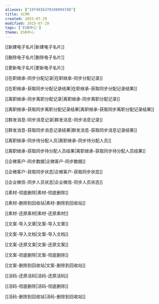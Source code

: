 ```yaml
---
aliases: ["1974036370348094788"]
title: SCRM
created: 2025-07-29
modified: 2025-07-29
tags: ['ESB中心']
theme: ESB中心
---
```


[[新建电子名片|新建电子名片]]

[[删除电子名片|删除电子名片]]

[[更新电子名片|更新电子名片]]

[[在职继承-同步分配记录|在职继承-同步分配记录]]

[[在职继承-获取同步分配记录结果|在职继承-获取同步分配记录结果]]

[[离职继承-同步离职分配记录|离职继承-同步离职分配记录]]

[[离职继承-获取同步离职分配记录结果|离职继承-获取同步离职分配记录结果]]

[[群发消息-同步消息记录|群发消息-同步消息记录]]

[[群发消息-获取同步消息记录结果|群发消息-获取同步消息记录结果]]

[[离职继承-同步待分配人员|离职继承-同步待分配人员]]

[[离职继承-获取同步待分配人员结果|离职继承-获取同步待分配人员结果]]

[[企微客户-同步数据|企微客户-同步数据]]

[[企微客户-获取同步状态|企微客户-获取同步状态]]

[[企业微信-同步人员状态|企业微信-同步人员状态]]

[[素材-彻底删除|素材-彻底删除]]

[[素材-删除到回收站|素材-删除到回收站]]

[[素材-还原素材|素材-还原素材]]

[[文案-导入文章|文案-导入文章]]

[[文案-导入文档|文案-导入文档]]

[[文案-还原文案|文案-还原文案]]

[[文案-彻底删除|文案-彻底删除]]

[[文案-删除到回收站|文案-删除到回收站]]

[[活码-还原活码|活码-还原活码]]

[[活码-彻底删除|活码-彻底删除]]

[[活码-删除到回收站|活码-删除到回收站]]